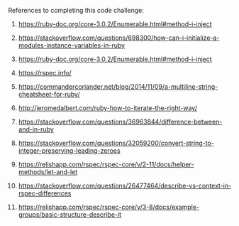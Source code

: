 References to completing this code challenge:

1) https://ruby-doc.org/core-3.0.2/Enumerable.html#method-i-inject

2) https://stackoverflow.com/questions/698300/how-can-i-initialize-a-modules-instance-variables-in-ruby

3) https://ruby-doc.org/core-3.0.2/Enumerable.html#method-i-inject

4) https://rspec.info/

5) https://commandercoriander.net/blog/2014/11/09/a-multiline-string-cheatsheet-for-ruby/

6) http://jeromedalbert.com/ruby-how-to-iterate-the-right-way/

7) https://stackoverflow.com/questions/36963844/difference-between-and-in-ruby

8) https://stackoverflow.com/questions/32059200/convert-string-to-integer-preserving-leading-zeroes

9) https://relishapp.com/rspec/rspec-core/v/2-11/docs/helper-methods/let-and-let

10) https://stackoverflow.com/questions/26477464/describe-vs-context-in-rspec-differences

11) https://relishapp.com/rspec/rspec-core/v/3-8/docs/example-groups/basic-structure-describe-it